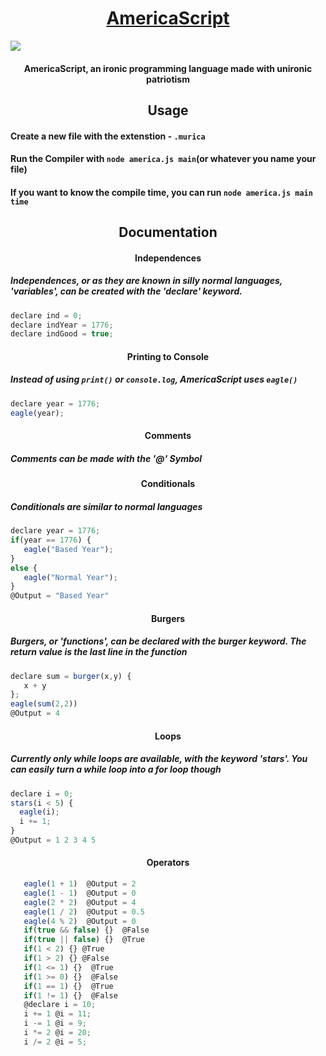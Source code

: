 <h1 align="center"><a href="https://www.reddit.com/r/GenUsa/">AmericaScript</a></h1>

![](https://raw.githubusercontent.com/DarthEggo/AmericaScript/main/images/america.png)

<h4 align="center">AmericaScript, an ironic programming language made with unironic patriotism</h4>

<h2 align="center">Usage</h2>
<h4>Create a new file with the extenstion - <code>.murica</code></h4>
<h4>Run the Compiler with <code>node america.js main</code>(or whatever you name your file)</h4>
<h4>If you want to know the compile time, you can run <code>node america.js main time</code></h4>

<h2 align="center">Documentation</h2>
<h4 align="center">Independences</h4>
<h5 align="left">Independences, or as they are known in silly normal languages, 'variables', can be created with the 'declare' keyword. </h5>

```js
declare ind = 0;
declare indYear = 1776;
declare indGood = true;
```
<h4 align="center">Printing to Console</h4>
<h5 align="left">Instead of using <code>print()</code> or <code>console.log</code>, AmericaScript uses <code>eagle()</code> </h5>

```js
declare year = 1776;
eagle(year);
```
<h4 align="center">Comments</h4>
<h5 align="left">Comments can be made with the '@' Symbol </h5>

<h4 align="center">Conditionals</h4>
<h5 align="left">Conditionals are similar to normal languages</h5>

```js
declare year = 1776;
if(year == 1776) {
   eagle("Based Year");
}
else {
   eagle("Normal Year");
}
@Output = "Based Year"
```

<h4 align="center">Burgers</h4>
<h5 align="left">Burgers, or 'functions', can be declared with the burger keyword. The return value is the last line in the function</h5>

```js
declare sum = burger(x,y) {
   x + y
};
eagle(sum(2,2))
@Output = 4
```

<h4 align="center">Loops</h4>
<h5 align="left">Currently only while loops are available, with the keyword 'stars'. You can easily turn a while loop into a for loop though</h5>

```js
declare i = 0;
stars(i < 5) {
  eagle(i);
  i += 1;
}
@Output = 1 2 3 4 5
```


<h4 align="center">Operators </h4>

```js
   eagle(1 + 1)  @Output = 2
   eagle(1 - 1)  @Output = 0
   eagle(2 * 2)  @Output = 4
   eagle(1 / 2)  @Output = 0.5
   eagle(4 % 2)  @Output = 0
   if(true && false) {}  @False
   if(true || false) {}  @True
   if(1 < 2) {} @True
   if(1 > 2) {} @False
   if(1 <= 1) {}  @True
   if(1 >= 0) {}  @False
   if(1 == 1) {}  @True
   if(1 != 1) {}  @False
   @declare i = 10;
   i += 1 @i = 11;
   i -= 1 @i = 9;
   i *= 2 @i = 20;
   i /= 2 @i = 5;
```






